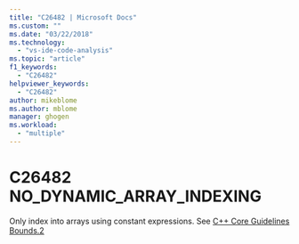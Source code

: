 ```yaml
---
title: "C26482 | Microsoft Docs"
ms.custom: ""
ms.date: "03/22/2018"
ms.technology: 
  - "vs-ide-code-analysis"
ms.topic: "article"
f1_keywords: 
  - "C26482"
helpviewer_keywords: 
  - "C26482"
author: mikeblome
ms.author: mblome
manager: ghogen
ms.workload: 
  - "multiple"
---
```

# C26482 NO_DYNAMIC_ARRAY_INDEXING

Only index into arrays using constant expressions. See [C++ Core Guidelines Bounds.2](https://github.com/isocpp/CppCoreGuidelines/blob/master/CppCoreGuidelines.md#SS-bounds)

